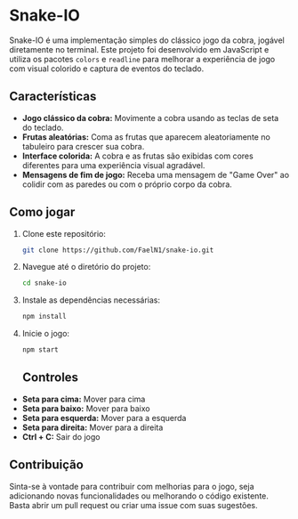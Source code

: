 # Snake-IO

Snake-IO é uma implementação simples do clássico jogo da cobra, jogável diretamente no terminal. Este projeto foi desenvolvido em JavaScript e utiliza os pacotes `colors` e `readline` para melhorar a experiência de jogo com visual colorido e captura de eventos do teclado.

## Características

- **Jogo clássico da cobra:** Movimente a cobra usando as teclas de seta do teclado.
- **Frutas aleatórias:** Coma as frutas que aparecem aleatoriamente no tabuleiro para crescer sua cobra.
- **Interface colorida:** A cobra e as frutas são exibidas com cores diferentes para uma experiência visual agradável.
- **Mensagens de fim de jogo:** Receba uma mensagem de "Game Over" ao colidir com as paredes ou com o próprio corpo da cobra.

## Como jogar

1. Clone este repositório:
   ```bash
   git clone https://github.com/FaelN1/snake-io.git
    ```

2. Navegue até o diretório do projeto:
   ```bash
   cd snake-io
   ```

3. Instale as dependências necessárias:
   ```bash
   npm install
    ```

4. Inicie o jogo:
   ```bash
   npm start
   ```
   ## Controles
- **Seta para cima:** Mover para cima
- **Seta para baixo:** Mover para baixo
- **Seta para esquerda:** Mover para a esquerda
- **Seta para direita:** Mover para a direita
- **Ctrl + C:** Sair do jogo

##  Contribuição
Sinta-se à vontade para contribuir com melhorias para o jogo, seja adicionando novas funcionalidades ou melhorando o código existente. Basta abrir um pull request ou criar uma issue com suas sugestões.




